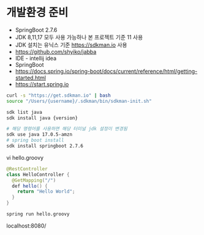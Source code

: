 # 개발환경 준비
- SpringBoot 2.7.6
- JDK 8,11,17 모두 사용 가능하나 본 프로젝트 기준 11 사용
- JDK 설치는 유닉스 기준 https://sdkman.io 사용
- https://github.com/shyiko/jabba
- IDE - intellij idea
- SpringBoot
- https://docs.spring.io/spring-boot/docs/current/reference/html/getting-started.html
- https://start.spring.io

```bash 
curl -s "https://get.sdkman.io" | bash
source "/Users/{username}/.sdkman/bin/sdkman-init.sh"

sdk list java
sdk install java {version}

# 해당 명령어를 사용하면 해당 터미널 jdk 설정이 변경됨 
sdk use java 17.0.5-amzn
# spring boot install
sdk install springboot 2.7.6
```

vi hello.groovy

```Java
@RestController
class HelloController {
  @GetMapping("/")
  def hello() {
    return "Hello World";
  }
}
```

```Bash
spring run hello.groovy
```
localhost:8080/

